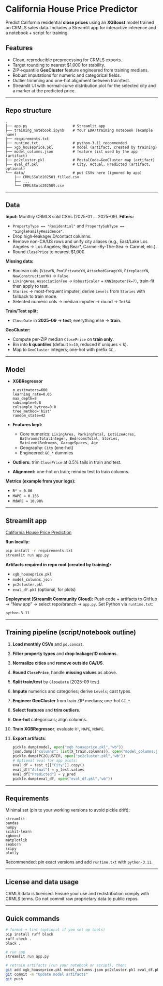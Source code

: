 # California House Price Predictor

Predict California residential **close prices** using an **XGBoost** model trained on CRMLS sales data. Includes a Streamlit app for interactive inference and a notebook + script for training.

## Features

* Clean, reproducible preprocessing for CRMLS exports.
* Target rounding to nearest $1,000 for stability.
* ZIP→quantile **GeoCluster** feature engineered from training medians.
* Robust imputations for numeric and categorical fields.
* Outlier trimming and one-hot alignment between train/test.
* Streamlit UI with normal-curve distribution plot for the selected city and a marker at the predicted price.

---

## Repo structure

```
.
├── app.py                     # Streamlit app
├── training_notebook.ipynb    # Your EDA/training notebook (example name)
├── requirements.txt
├── runtime.txt                # python-3.11 recommended
├── xgb_houseprice.pkl         # model (artifact, created by training)
├── model_columns.json         # feature list used by the app (artifact)
├── pc2cluster.pkl             # PostalCode→GeoCluster map (artifact)
├── eval_df.pkl                # City, Actual, Predicted (artifact, optional)
└── data/                      # put CSVs here (ignored by app)
    ├── CRMLSSold202501_filled.csv
    ├── ...
    └── CRMLSSold202509.csv
```

---

## Data

**Input:** Monthly CRMLS sold CSVs (2025-01 … 2025-09).
**Filters:**

* `PropertyType == "Residential"` and `PropertySubType == "SingleFamilyResidence"`.
* Drop high-leakage/ID/contact columns.
* Remove non-CA/US rows and unify city aliases (e.g., East/Lake Los Angeles → Los Angeles; Big Bear*, Carmel-By-The-Sea → Carmel; etc.).
* Round `ClosePrice` to nearest $1,000.

**Missing data:**

* Boolean cols (`ViewYN`, `PoolPrivateYN`, `AttachedGarageYN`, `FireplaceYN`, `NewConstructionYN`) → `False`.
* `LivingArea`, `AssociationFee` → `RobustScaler` + `KNNImputer(k=7)`, train-fit then apply to test.
* `Stories` → most-frequent imputer; derive `Levels` from `Stories` with fallback to train mode.
* Selected numeric cols → median imputer → round → `Int64`.

**Train/Test split:**

* `CloseDate` in **2025-09** → **test**; everything else → **train**.

**GeoCluster:**

* Compute per-ZIP median `ClosePrice` on **train only**.
* Bin into **k quantiles** (default `k=10`, reduced if uniques < k).
* Map to `GeoCluster` integers; one-hot with prefix `GC_`.

---

## Model

* **XGBRegressor**

  ```
  n_estimators=600
  learning_rate=0.05
  max_depth=8
  subsample=0.8
  colsample_bytree=0.8
  tree_method='hist'
  random_state=42
  ```
* **Features kept:**

  * Core numerics: `LivingArea, ParkingTotal, LotSizeAcres, BathroomsTotalInteger, BedroomsTotal, Stories, MainLevelBedrooms, GarageSpaces, Age`
  * Geography: `City` (one-hot)
  * Engineered: `GC_*` dummies
* **Outliers:** trim `ClosePrice` at 0.5% tails in train and test.
* **Alignment:** one-hot on train; reindex test to train columns.

**Metrics (example from your logs):**

* `R² ≈ 0.86`
* `MAPE ≈ 0.156`
* `MdAPE ≈ 10.98%`

---

## Streamlit app

[California House Price Prediction](https://bvidhi-california-house-price-prediction.streamlit.app)

**Run locally:**

```bash
pip install -r requirements.txt
streamlit run app.py
```

**Artifacts required in repo root (created by training):**

* `xgb_houseprice.pkl`
* `model_columns.json`
* `pc2cluster.pkl`
* `eval_df.pkl` (optional, for plots)

**Deployment (Streamlit Community Cloud):**
Push code + artifacts to GitHub → “New app” → select repo/branch → `app.py`.
Set Python via `runtime.txt`:

```
python-3.11
```

---

## Training pipeline (script/notebook outline)

1. **Load monthly CSVs** and `pd.concat`.
2. **Filter property types** and **drop leakage/ID columns**.
3. **Normalize cities** and **remove outside CA/US**.
4. **Round `ClosePrice`**, handle **missing values** as above.
5. **Split train/test** by `CloseDate` (2025-09 test).
6. **Impute** numerics and categories; derive `Levels`; cast types.
7. **Engineer GeoCluster** from train ZIP medians; one-hot `GC_*`.
8. **Select features** and **trim outliers**.
9. **One-hot** categoricals; align columns.
10. **Train XGBRegressor**; evaluate `R²`, `MAPE`, `MdAPE`.
11. **Export artifacts**:

    ```python
    pickle.dump(model, open("xgb_houseprice.pkl","wb"))
    json.dump({"columns": list(X_train.columns)}, open("model_columns.json","w"))
    pickle.dump(PC2CLUSTER, open("pc2cluster.pkl","wb"))
    # Optional eval for app plots:
    eval_df = test_t[["City"]].copy()
    eval_df["Actual"] = y_test.values
    eval_df["Predicted"] = y_pred
    pickle.dump(eval_df, open("eval_df.pkl","wb"))
    ```

---

## Requirements

Minimal set (pin to your working versions to avoid pickle drift):

```
streamlit
pandas
numpy
scikit-learn
xgboost
matplotlib
seaborn
scipy
plotly
```

Recommended: pin exact versions and add `runtime.txt` with `python-3.11`.

---

## License and data usage

CRMLS data is licensed. Ensure your use and redistribution comply with CRMLS terms. Do not commit raw proprietary data to public repos.

---

## Quick commands

```bash
# format + lint (optional if you set up tools)
pip install ruff black
ruff check .
black .

# run app
streamlit run app.py

# retrain artifacts (run your notebook or script), then:
git add xgb_houseprice.pkl model_columns.json pc2cluster.pkl eval_df.pkl
git commit -m "Update model artifacts"
git push
```


